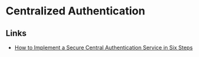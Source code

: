 # Centralized Authentication

## Links

* [How to Implement a Secure Central Authentication Service in Six Steps](https://engineering.shopify.com/blogs/engineering/implement-secure-central-authentication-service-six-steps)

